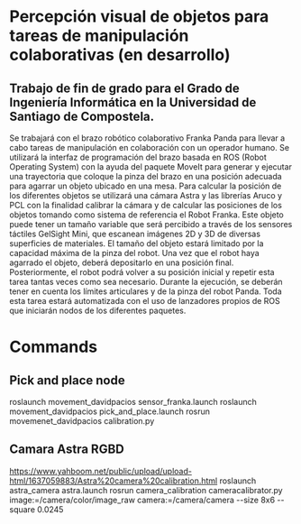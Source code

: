 # Percepción visual de objetos para tareas de manipulación colaborativas (en desarrollo)

## Trabajo de fin de grado para el Grado de Ingeniería Informática en la Universidad de Santiago de Compostela.

Se trabajará con el brazo robótico colaborativo Franka Panda para llevar a cabo tareas de manipulación en colaboración con un operador humano. Se utilizará la interfaz de programación del brazo basada en ROS (Robot Operating System) con la ayuda del paquete MoveIt para generar y ejecutar una trayectoria que coloque la pinza del brazo en una posición adecuada para agarrar un objeto ubicado en una mesa. Para calcular la posición de los diferentes objetos se utilizará una cámara Astra y las librerías Aruco y PCL con la finalidad calibrar la cámara y de calcular las posiciones de los objetos tomando como sistema de referencia el Robot Franka. Este objeto puede tener un tamaño variable que será percibido a través de los sensores táctiles GelSight Mini, que escanean imágenes 2D y 3D de diversas superficies de materiales. El tamaño del objeto estará limitado por la capacidad máxima de la pinza del robot. Una vez que el robot haya agarrado el objeto, deberá depositarlo en una posición final. Posteriormente, el robot podrá volver a su posición inicial y repetir esta tarea tantas veces como sea necesario. Durante la ejecución, se deberán tener en cuenta los límites articulares y de la pinza del robot Panda. Toda esta tarea estará automatizada con el uso de lanzadores propios de ROS que iniciarán nodos de los diferentes paquetes.

# Commands
## Pick and place node
roslaunch movement_davidpacios sensor_franka.launch
roslaunch movement_davidpacios pick_and_place.launch
rosrun movemenet_davidpacios calibration.py

## Camara Astra RGBD
https://www.yahboom.net/public/upload/upload-html/1637059883/Astra%20camera%20calibration.html
roslaunch astra_camera astra.launch
rosrun camera_calibration cameracalibrator.py image:=/camera/color/image_raw camera:=/camera/camera --size 8x6 --square 0.0245


